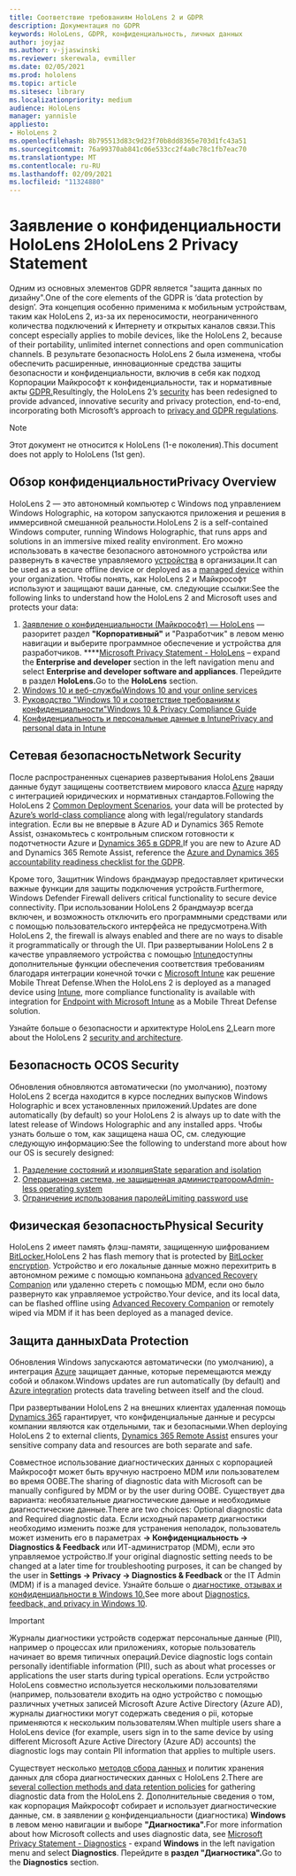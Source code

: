 ```yaml
---
title: Соответствие требованиям HoloLens 2 и GDPR
description: Документация по GDPR
keywords: HoloLens, GDPR, конфиденциальность, личных данных
author: joyjaz
ms.author: v-jjaswinski
ms.reviewer: skerewala, evmiller
ms.date: 02/05/2021
ms.prod: hololens
ms.topic: article
ms.sitesec: library
ms.localizationpriority: medium
audience: HoloLens
manager: yannisle
appliesto:
- HoloLens 2
ms.openlocfilehash: 8b795513d83c9d23f70b8dd8365e703d1fc43a51
ms.sourcegitcommit: 76a99370ab841c06e533cc2f4a0c78c1fb7eac70
ms.translationtype: MT
ms.contentlocale: ru-RU
ms.lasthandoff: 02/09/2021
ms.locfileid: "11324880"
---
```

# <span data-ttu-id="974a2-104">Заявление о конфиденциальности HoloLens 2</span><span class="sxs-lookup"><span data-stu-id="974a2-104">HoloLens 2 Privacy Statement</span></span>

<span data-ttu-id="974a2-105">Одним из основных элементов GDPR является "защита данных по дизайну".</span><span class="sxs-lookup"><span data-stu-id="974a2-105">One of the core elements of the GDPR is ‘data protection by design’.</span></span> <span data-ttu-id="974a2-106">Эта концепция особенно применима к мобильным устройствам, таким как HoloLens 2, из-за их переносимости, неограниченного количества подключений к Интернету и открытых каналов связи.</span><span class="sxs-lookup"><span data-stu-id="974a2-106">This concept especially applies to mobile devices, like the HoloLens 2, because of their portability, unlimited internet connections and open communication channels.</span></span> <span data-ttu-id="974a2-107">В результате безопасность HoloLens 2 [](https://docs.microsoft.com/hololens/security-architecture) была изменена, чтобы обеспечить расширенные, инновационные средства защиты безопасности и конфиденциальности, включив в себя как подход Корпорации Майкрософт к конфиденциальности, так и нормативные акты [GDPR.](https://privacy.microsoft.com/)</span><span class="sxs-lookup"><span data-stu-id="974a2-107">Resultingly, the HoloLens 2’s [security](https://docs.microsoft.com/hololens/security-architecture) has been redesigned to provide advanced, innovative security and privacy protection, end-to-end, incorporating both Microsoft’s approach to [privacy and GDPR regulations](https://privacy.microsoft.com/).</span></span>

 >[!NOTE]
> <span data-ttu-id="974a2-108">Этот документ не относится к HoloLens (1-е поколения).</span><span class="sxs-lookup"><span data-stu-id="974a2-108">This document does not apply to HoloLens (1st gen).</span></span>

## <span data-ttu-id="974a2-109">Обзор конфиденциальности</span><span class="sxs-lookup"><span data-stu-id="974a2-109">Privacy Overview</span></span>

<span data-ttu-id="974a2-110">HoloLens 2 — это автономный компьютер с Windows под управлением Windows Holographic, на котором запускаются приложения и решения в иммерсивной смешанной реальности.</span><span class="sxs-lookup"><span data-stu-id="974a2-110">HoloLens 2 is a self-contained Windows computer, running Windows Holographic, that runs apps and solutions in an immersive mixed reality environment.</span></span> <span data-ttu-id="974a2-111">Его можно использовать в качестве безопасного автономного устройства или развернуть в качестве управляемого [устройства](https://docs.microsoft.com/mem/intune/fundamentals/windows-holographic-for-business) в организации.</span><span class="sxs-lookup"><span data-stu-id="974a2-111">It can be used as a secure offline device or deployed as a [managed device](https://docs.microsoft.com/mem/intune/fundamentals/windows-holographic-for-business) within your organization.</span></span> <span data-ttu-id="974a2-112">Чтобы понять, как HoloLens 2 и Майкрософт используют и защищают ваши данные, см. следующие ссылки:</span><span class="sxs-lookup"><span data-stu-id="974a2-112">See the following links to understand how the HoloLens 2 and Microsoft uses and protects your data:</span></span>
1. <span data-ttu-id="974a2-113">[Заявление о конфиденциальности (Майкрософт) — HoloLens](https://privacy.microsoft.com/privacystatement) — разоритет раздел **"Корпоративный"** и "Разработчик" в левом меню навигации и выберите программное обеспечение и устройства для разработчиков. \*\*\*\*</span><span class="sxs-lookup"><span data-stu-id="974a2-113">[Microsoft Privacy Statement - HoloLens](https://privacy.microsoft.com/privacystatement) – expand the **Enterprise and developer** section in the left navigation menu and select **Enterprise and developer software and appliances**.</span></span> <span data-ttu-id="974a2-114">Перейдите в раздел **HoloLens.**</span><span class="sxs-lookup"><span data-stu-id="974a2-114">Go to the **HoloLens** section.</span></span>
2.  [<span data-ttu-id="974a2-115">Windows 10 и веб-службы</span><span class="sxs-lookup"><span data-stu-id="974a2-115">Windows 10 and your online services</span></span>](https://privacy.microsoft.com/windows10privacy)
3.  [<span data-ttu-id="974a2-116">Руководство "Windows 10 и соответствие требованиям к конфиденциальности"</span><span class="sxs-lookup"><span data-stu-id="974a2-116">Windows 10 & Privacy Compliance Guide</span></span>](https://docs.microsoft.com/windows/privacy/windows-10-and-privacy-compliance)
4.  [<span data-ttu-id="974a2-117">Конфиденциальность и персональные данные в Intune</span><span class="sxs-lookup"><span data-stu-id="974a2-117">Privacy and personal data in Intune</span></span>](https://docs.microsoft.com/mem/intune/protect/privacy-personal-data)

## <span data-ttu-id="974a2-118">Сетевая безопасность</span><span class="sxs-lookup"><span data-stu-id="974a2-118">Network Security</span></span>
<span data-ttu-id="974a2-119">После распространенных сценариев развертывания HoloLens [2](https://docs.microsoft.com/hololens/common-scenarios)ваши данные будут защищены соответствием мирового класса [Azure](https://docs.microsoft.com/azure/compliance/) наряду с интеграцией юридических и нормативных стандартов.</span><span class="sxs-lookup"><span data-stu-id="974a2-119">Following the HoloLens 2 [Common Deployment Scenarios](https://docs.microsoft.com/hololens/common-scenarios), your data will be protected by [Azure’s world-class compliance](https://docs.microsoft.com/azure/compliance/) along with legal/regulatory standards integration.</span></span> <span data-ttu-id="974a2-120">Если вы не впервые в Azure AD и Dynamics 365 Remote Assist, ознакомьтесь с контрольным списком готовности к подотчетности Azure и [Dynamics 365 в GDPR.](https://docs.microsoft.com/compliance/regulatory/gdpr-arc-azure-dynamics)</span><span class="sxs-lookup"><span data-stu-id="974a2-120">If you are new to Azure AD and Dynamics 365 Remote Assist, reference the [Azure and Dynamics 365 accountability readiness checklist for the GDPR](https://docs.microsoft.com/compliance/regulatory/gdpr-arc-azure-dynamics).</span></span>

<span data-ttu-id="974a2-121">Кроме того, Защитник Windows брандмауэр предоставляет критически важные функции для защиты подключения устройств.</span><span class="sxs-lookup"><span data-stu-id="974a2-121">Furthermore, Windows Defender Firewall delivers critical functionality to secure device connectivity.</span></span> <span data-ttu-id="974a2-122">При использовании HoloLens 2 брандмауэр всегда включен, и возможность отключить его программными средствами или с помощью пользовательского интерфейса не предусмотрена.</span><span class="sxs-lookup"><span data-stu-id="974a2-122">With HoloLens 2, the firewall is always enabled and there are no ways to disable it programmatically or through the UI.</span></span> <span data-ttu-id="974a2-123">При развертывании HoloLens 2 в качестве управляемого устройства с помощью [Intune](https://docs.microsoft.com/mem/intune/protect/device-compliance-get-started)доступны дополнительные функции обеспечения соответствия требованиям благодаря интеграции конечной точки с [Microsoft Intune](https://docs.microsoft.com/mem/intune/protect/advanced-threat-protection) как решение Mobile Threat Defense.</span><span class="sxs-lookup"><span data-stu-id="974a2-123">When the HoloLens 2 is deployed as a managed device using [Intune](https://docs.microsoft.com/mem/intune/protect/device-compliance-get-started), more compliance functionality is available with integration for [Endpoint with Microsoft Intune](https://docs.microsoft.com/mem/intune/protect/advanced-threat-protection) as a Mobile Threat Defense solution.</span></span> 

<span data-ttu-id="974a2-124">Узнайте больше о безопасности и архитектуре HoloLens [2.](https://docs.microsoft.com/hololens/security-architecture)</span><span class="sxs-lookup"><span data-stu-id="974a2-124">Learn more about the HoloLens 2 [security and architecture](https://docs.microsoft.com/hololens/security-architecture).</span></span>

## <span data-ttu-id="974a2-125">Безопасность ОС</span><span class="sxs-lookup"><span data-stu-id="974a2-125">OS Security</span></span>
<span data-ttu-id="974a2-126">Обновления обновляются автоматически (по умолчанию), поэтому HoloLens 2 всегда находится в курсе последних выпусков Windows Holographic и всех установленных приложений.</span><span class="sxs-lookup"><span data-stu-id="974a2-126">Updates are done automatically (by default) so your HoloLens 2 is always up to date with the latest release of Windows Holographic and any installed apps.</span></span> <span data-ttu-id="974a2-127">Чтобы узнать больше о том, как защищена наша ОС, см. следующие следующую информацию:</span><span class="sxs-lookup"><span data-stu-id="974a2-127">See the following to understand more about how our OS is securely designed:</span></span>
1. [<span data-ttu-id="974a2-128">Разделение состояний и изоляция</span><span class="sxs-lookup"><span data-stu-id="974a2-128">State separation and isolation</span></span>](https://docs.microsoft.com/hololens/security-state-separation-isolation)
1. [<span data-ttu-id="974a2-129">Операционная система, не защищенная администратором</span><span class="sxs-lookup"><span data-stu-id="974a2-129">Admin-less operating system</span></span>](https://docs.microsoft.com/hololens/security-adminless-os)
1. [<span data-ttu-id="974a2-130">Ограничение использования паролей</span><span class="sxs-lookup"><span data-stu-id="974a2-130">Limiting password use</span></span>](https://docs.microsoft.com/hololens/security-limiting-password-use)

## <span data-ttu-id="974a2-131">Физическая безопасность</span><span class="sxs-lookup"><span data-stu-id="974a2-131">Physical Security</span></span>
<span data-ttu-id="974a2-132">HoloLens 2 имеет память флэш-памяти, защищенную шифрованием [BitLocker.](https://docs.microsoft.com/hololens/security-encryption-data-protection)</span><span class="sxs-lookup"><span data-stu-id="974a2-132">HoloLens 2 has flash memory that is protected by [BitLocker encryption](https://docs.microsoft.com/hololens/security-encryption-data-protection).</span></span> <span data-ttu-id="974a2-133">Устройство и его локальные данные можно перехитрить в автономном режиме с помощью компаньона [advanced Recovery Companion](https://www.microsoft.com/p/advanced-recovery-companion/9p74z35sfrs8#activetab=pivot:overviewtab) или удаленно стереть с помощью MDM, если оно было развернуто как управляемое устройство.</span><span class="sxs-lookup"><span data-stu-id="974a2-133">Your device, and its local data, can be flashed offline using [Advanced Recovery Companion](https://www.microsoft.com/p/advanced-recovery-companion/9p74z35sfrs8#activetab=pivot:overviewtab) or remotely wiped via MDM if it has been deployed as a managed device.</span></span>

## <span data-ttu-id="974a2-134">Защита данных</span><span class="sxs-lookup"><span data-stu-id="974a2-134">Data Protection</span></span>
<span data-ttu-id="974a2-135">Обновления Windows запускаются автоматически (по умолчанию), а интеграция [Azure](https://docs.microsoft.com/hololens/security-encryption-data-protection#Azure-integration) защищает данные, которые перемещаются между собой и облаком.</span><span class="sxs-lookup"><span data-stu-id="974a2-135">Windows updates are run automatically (by default) and [Azure integration](https://docs.microsoft.com/hololens/security-encryption-data-protection#Azure-integration) protects data traveling between itself and the cloud.</span></span> 

<span data-ttu-id="974a2-136">При развертывании HoloLens 2 на внешних клиентах удаленная помощь [Dynamics 365](https://docs.microsoft.com/hololens/hololens2-deployment-guide) гарантирует, что конфиденциальные данные и ресурсы компании являются как отдельными, так и безопасными.</span><span class="sxs-lookup"><span data-stu-id="974a2-136">When deploying HoloLens 2 to external clients, [Dynamics 365 Remote Assist](https://docs.microsoft.com/hololens/hololens2-deployment-guide) ensures your sensitive company data and resources are both separate and safe.</span></span> 

<span data-ttu-id="974a2-137">Совместное использование диагностических данных с корпорацией Майкрософт может быть вручную настроено MDM или пользователем во время OOBE.</span><span class="sxs-lookup"><span data-stu-id="974a2-137">The sharing of diagnostic data with Microsoft can be manually configured by MDM or by the user during OOBE.</span></span> <span data-ttu-id="974a2-138">Существует два варианта: необязательные диагностические данные и необходимые диагностические данные.</span><span class="sxs-lookup"><span data-stu-id="974a2-138">There are two choices: Optional diagnostic data and Required diagnostic data.</span></span> <span data-ttu-id="974a2-139">Если исходный параметр диагностики необходимо изменить позже для устранения неполадок, пользователь может изменить его в параметрах **-> Конфиденциальность -> Diagnostics & Feedback** или ИТ-администратор (MDM), если это управляемое устройство.</span><span class="sxs-lookup"><span data-stu-id="974a2-139">If your original diagnostic setting needs to be changed at a later time for troubleshooting purposes, it can be changed by the user in **Settings -> Privacy -> Diagnostics & Feedback** or the IT Admin (MDM) if is a managed device.</span></span> <span data-ttu-id="974a2-140">Узнайте больше о [диагностике, отзывах и конфиденциальности в Windows 10.](https://support.microsoft.com/windows/diagnostics-feedback-and-privacy-in-windows-10-28808a2b-a31b-dd73-dcd3-4559a5199319)</span><span class="sxs-lookup"><span data-stu-id="974a2-140">See more about [Diagnostics, feedback, and privacy in Windows 10](https://support.microsoft.com/windows/diagnostics-feedback-and-privacy-in-windows-10-28808a2b-a31b-dd73-dcd3-4559a5199319).</span></span>

> [!Important]
> <span data-ttu-id="974a2-141">Журналы диагностики устройств содержат персональные данные (PII), например о процессах или приложениях, которые пользователь начинает во время типичных операций.</span><span class="sxs-lookup"><span data-stu-id="974a2-141">Device diagnostic logs contain personally identifiable information (PII), such as about what processes or applications the user starts during typical operations.</span></span> <span data-ttu-id="974a2-142">Если устройство HoloLens совместно используется несколькими пользователями (например, пользователи входить на одно устройство с помощью различных учетных записей Microsoft Azure Active Directory (Azure AD), журналы диагностики могут содержать сведения о pii, которые применяются к нескольким пользователям.</span><span class="sxs-lookup"><span data-stu-id="974a2-142">When multiple users share a HoloLens device (for example, users sign in to the same device by using different Microsoft Azure Active Directory (Azure AD) accounts) the diagnostic logs may contain PII information that applies to multiple users.</span></span>

 

<span data-ttu-id="974a2-143">Существует несколько [методов сбора данных](https://docs.microsoft.com/hololens/hololens-diagnostic-logs) и политик хранения данных для сбора диагностических данных с HoloLens 2.</span><span class="sxs-lookup"><span data-stu-id="974a2-143">There are [several collection methods and data retention policies](https://docs.microsoft.com/hololens/hololens-diagnostic-logs) for gathering diagnostic data from the HoloLens 2.</span></span>  <span data-ttu-id="974a2-144">Дополнительные сведения о том, как корпорация Майкрософт собирает и использует диагностические данные, см. в заявлении [о](https://privacy.microsoft.com/privacystatement) конфиденциальности (диагностика) **Windows** в левом меню навигации и выборе **"Диагностика".**</span><span class="sxs-lookup"><span data-stu-id="974a2-144">For more information about how Microsoft collects and uses diagnostic data, see [Microsoft Privacy Statement - Diagnostics](https://privacy.microsoft.com/privacystatement) - expand **Windows** in the left navigation menu and select **Diagnostics**.</span></span> <span data-ttu-id="974a2-145">Перейдите в **раздел "Диагностика".**</span><span class="sxs-lookup"><span data-stu-id="974a2-145">Go to the **Diagnostics** section.</span></span>
